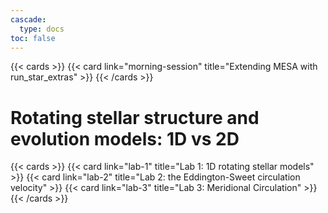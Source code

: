 ```yaml
---
cascade:
  type: docs
toc: false
---
```


{{< cards >}}
 {{< card link="morning-session" title="Extending MESA with run_star_extras" >}}
{{< /cards >}}

# Rotating stellar structure and evolution models: 1D vs 2D
{{< cards >}}
 {{< card link="lab-1" title="Lab 1: 1D rotating stellar models" >}}
 {{< card link="lab-2" title="Lab 2: the Eddington-Sweet circulation velocity" >}}
 {{< card link="lab-3" title="Lab 3: Meridional Circulation" >}}
{{< /cards >}}
